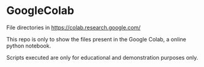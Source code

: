 # GoogleColab
File directories in https://colab.research.google.com/

This repo is only to show the files present in the Google Colab, a online python notebook.

Scripts executed are only for educational and demonstration purposes only.
